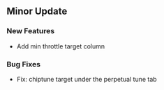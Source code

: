 ## Minor Update

### New Features

-   Add min throttle target column

### Bug Fixes

-   Fix: chiptune target under the perpetual tune tab
